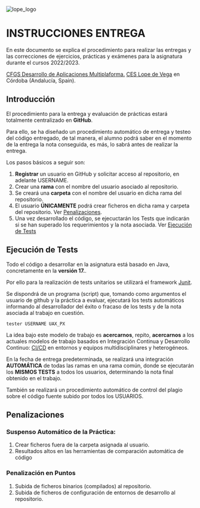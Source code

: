 ![lope_logo](https://www.ceslopedevega.com/wp-content/uploads/2020/03/pruebalogo.svg_.png)

# INSTRUCCIONES ENTREGA

En este documento se explica el procedimiento para realizar las entregas y las correcciones de ejercicios, prácticas y exámenes para la asignatura durante el cursos 2022/2023.

[CFGS Desarrollo de Aplicaciones Multiplaforma.](https://www.ceslopedevega.com/grado-superior-desarrollo-de-aplicaciones-multiplataforma/)
[CES Lope de Vega](https://www.ceslopedevega.com/) en Córdoba (Andalucía, Spain).




## Introducción

El procedimiento para la entrega y evaluación de prácticas estará totalmente centralizado en **GitHub**.

Para ello, se ha diseñado un procedimiento automático de entrega y testeo del código entregado, de tal manera, el alumno podrá saber en el momento de la entrega la nota conseguida, es más, lo sabrá antes de realizar la entrega.

Los pasos básicos a seguir son:

1. **Registrar** un usuario en GitHub y solicitar acceso al repositorio, en adelante USERNAME.
2. Crear una **rama** con el nombre del usuario asociado al repositorio.
3. Se creará una **carpeta** con el nombre del usuario en dicha rama del repositorio.
4. El usuario **ÚNICAMENTE** podrá crear ficheros en dicha rama y carpeta del repositorio. Ver [Penalizaciones](#Penalizaciones).
5. Una vez desarrollado el código, se ejecuctarán los Tests que indicarán si se han superado los requerimientos y la nota asociada.  Ver [Ejecución de Tests](#ejecución-de-tests)



## Ejecución de Tests

Todo el código a desarrollar en la asignatura está basado en Java, concretamente en la **versión 17.**.

Por ello para la realización de tests unitarios se utilizará el framework [Junit](https://junit.org/junit5/).

Se dispondrá de un programa (script) que, tomando como argumentos el usuario de github y la práctica a evaluar, ejecutará los tests automáticos informando al desarrollador del éxito o fracaso de los tests y de la nota asociada al trabajo en cuestión.

    tester USERNAME UAX_PX

La idea bajo este modelo de trabajo es **acercarnos**, repito, **acercarnos** a los actuales modelos de trabajo basados en Integración Continua y Desarrollo Continuo: [CI/CD](https://docs.gitlab.com/ee/ci/introduction/) en entornos y equipos multidisciplinares y heterogéneos.

En la fecha de entrega predeterminada, se realizará una integración **AUTOMÁTICA** de todas las ramas en una rama común, donde se ejecutarán los **MISMOS TESTS** a todos los usuarios, determinando la nota final obtenido en el trabajo.

También se realizará un procedimiento automático de control del plagio sobre el código fuente subido por todos los USUARIOS.

## Penalizaciones
### Suspenso Automático de la Práctica:
1. Crear ficheros fuera de la carpeta asignada al usuario.
2. Resultados altos en las herramientas de comparación automática de código

### Penalización en Puntos
1. Subida de ficheros binarios (compilados) al repositorio.
2. Subida de ficheros de configuración de entornos de desarrollo al repositorio.